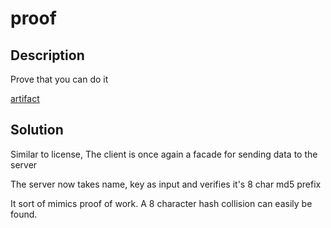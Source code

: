 # proof

## Description

Prove that you can do it

[artifact](./chal.zip)

## Solution

Similar to license, The client is once again a facade for sending data to the server

The server now takes name, key as input and verifies it's 8 char md5 prefix

It sort of mimics proof of work. A 8 character hash collision can easily be found.
